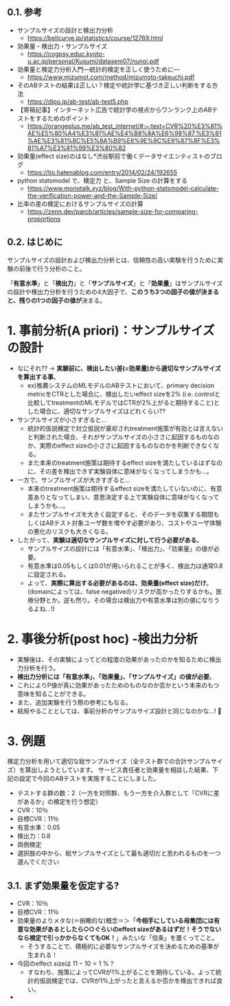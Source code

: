## 0.1. 参考

- サンプルサイズの設計と検出力分析
  - https://bellcurve.jp/statistics/course/12769.html
- 効果量・検出力・サンプルサイズ
  - https://cogpsy.educ.kyoto-u.ac.jp/personal/Kusumi/datasem07/nunoi.pdf
- 効果量と検定力分析入門―統計的検定を正しく使うために―
  - https://www.mizumot.com/method/mizumoto-takeuchi.pdf
- そのABテストの結果は正しい？検定や統計学に基づき正しい判断をする方法
  - https://dlpo.jp/ab-test/ab-test5.php
- 【寄稿記事】インターネット広告で統計学の視点からワンランク上のABテストをするためのポイント
  - https://orangeplus.me/ab_test_internet/#:~:text=CVR%20%E3%81%AE%E5%80%A4%E3%81%AE%E4%B8%8A%E6%98%87,%E3%81%AE%E3%81%8C%E5%8A%B9%E6%9E%9C%E9%87%8F%E3%81%A7%E3%81%99%E3%80%82
- 効果量(effect size)のはなし\*渋谷駅前で働くデータサイエンティストのブログ
  - https://tjo.hatenablog.com/entry/2014/02/24/192655
- python statsmodel で、検定力 と、Sample Size の計算をする
  - https://www.monotalk.xyz/blog/With-python-statsmodel-calculate-the-verification-power-and-the-Sample-Size/
- 比率の差の検定におけるサンプルサイズの計算
  - https://zenn.dev/parcb/articles/sample-size-for-comparing-proportions

## 0.2. はじめに

サンプルサイズの設計および検出力分析とは、信頼性の高い実験を行うために実験の前後で行う分析のこと。

「**有意水準**」と「**検出力**」と「**サンプルサイズ**」と「**効果量**」はサンプルサイズの設計や検出力分析を行うための4大因子で、**このうち3つの因子の値が決まると、残りの1つの因子の値が**決まる。

# 1. 事前分析(A priori)：サンプルサイズの設計

- なにそれ?? -> **実験前に、検出したい差(=効果量)から適切なサンプルサイズを算出する事**。
  - ex)推薦システムのMLモデルのABテストにおいて、primary decision metricをCTRとした場合に、検出したいeffect sizeを2% (i.e. controlと比較してtreatmentのMLモデルではCTRが2%上がると期待すること)とした場合に、適切なサンプルサイズはどれくらい??
- サンプルサイズが小さすぎると...
  - 統計的仮説検定で対立仮説が棄却されtreatment施策が有効とは言えないと判断された場合、それがサンプルサイズの小ささに起因するものなのか、実際のeffect sizeの小ささに起因するものなのかを判断できなくなる。
  - また本来のtreatment施策は期待するeffect sizeを満たしているはずなのに、その差を検出できず実験自体に意味がなくなってしまうかも...。
- 一方で、サンプルサイズが大きすぎると...
  - 本来のtreatment施策は期待するeffect sizeを満たしていないのに、有意差ありとなってしまい、意思決定する上で実験自体に意味がなくなってしまうかも...。
  - またサンプルサイズを大きく設定すると、そのデータを収集する期間もしくはABテスト対象ユーザ数を増やす必要があり、コストやユーザ体験の悪化のリスクも大きくなる。
- したがって、**実験は適切なサンプルサイズに対して行う必要がある**。
  - サンプルサイズの設計には「有意水準」、「検出力」、「効果量」の値が必要。
  - 有意水準は0.05もしくは0.01が用いられることが多く、検出力は通常0.8に設定される。
  - よって、**実際に算出する必要があるのは、効果量(effect size)だけ**。(domainによっては、false negativeのリスクが高かったりするかも。医療分野とか。逆も然り。その場合は検出力や有意水準は別の値になりうるよね...!)

# 2. 事後分析(post hoc) -検出力分析

- 実験後は、その実験によってどの程度の効果があったのかを知るために検出力分析を行う。
- **検出力分析には「有意水準」、「効果量」、「サンプルサイズ」の値が必要**。
- これによりP値が真に効果があったためのものなのか否かという本来のもつ意味を知ることができる。
- また、追加実験を行う際の参考にもなる。
- 結局やることとしては、事前分析のサンプルサイズ設計と同じなのかな...! :thinking:

# 3. 例題

検定力分析を用いて適切な総サンプルサイズ（全テスト群での合計サンプルサイズ）を算出しようとしています。 サービス責任者と効果量を相談した結果、下記の設定で今回のABテストを実施することにしました。

- テストする群の数：2（一方を対照群、もう一方を介入群として「CVRに差があるか」の検定を行う想定）
- CVR：10％
- 目標CVR：11％
- 有意水準：0.05
- 検出力：0.8
- 両側検定
- 選択肢の中から、総サンプルサイズとして最も適切だと思われるものを一つ選んでください

## 3.1. まず効果量を仮定する?

- CVR：10％
- 目標CVR：11％
- 効果量のよりメタな(＝俯瞰的な)概念＝＞「**今相手にしている母集団には有意な効果があるとしたら○○ぐらいのeffect sizeがあるはずだ！そうでないなら検定で引っかからなくてもOK！**」みたいな「信条」を置くってこと。
  - そうすることで、積極的に必要なサンプルサイズを決めるための基準が生まれる！
- 今回のeffect sizeは $11-10 = 1$ %？
  - すなわち、施策によってCVRが1%上がることを期待している。よって統計的仮説検定では、CVRが1%上がったと言えるか否かを検出できれば良い。
-
